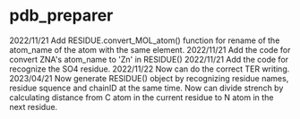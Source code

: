 # pdb_preparer
2022/11/21  Add RESIDUE.convert_MOL_atom() function for rename of the atom_name of the atom with the same element.
2022/11/21 	Add the code for convert ZNA's atom_name to 'Zn' in RESIDUE()
2022/11/21  Add the code for recognize the SO4 residue.
2022/11/22  Now can do the correct TER writing.
2023/04/21  Now generate RESIDUE() object by recognizing residue names, residue squence and chainID at the same time. 
            Now can divide strench by calculating distance from C atom in the current residue to N atom in the next residue. 
